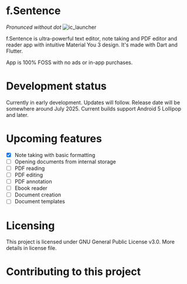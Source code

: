 # f.Sentence
*Pronunced without dot*
![ic_launcher](https://github.com/user-attachments/assets/094cf8ce-40c3-4105-9948-02e25955561a)

f.Sentence is ultra-powerful text editor, note taking and PDF editor and reader app with intuitive Material You 3 design. It's made with Dart and Flutter. 

App is 100% FOSS with no ads or in-app purchases.

# Development status

Currently in early development. Updates will follow. Release date will be somewhere around July 2025. Current builds support Android 5 Lollipop and later.

# Upcoming features

- [X] Note taking with basic formatting
- [ ] Opening documents from internal storage
- [ ] PDF reading
- [ ] PDF editing
- [ ] PDF annotation
- [ ] Ebook reader
- [ ] Document creation
- [ ] Document templates

# Licensing

This project is licensed under GNU General Public License v3.0. More details in license file. 

# Contributing to this project
